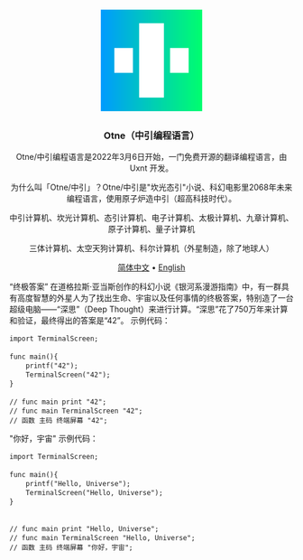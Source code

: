 <div align="center">
<a href="#">
<h1><img src="otne.svg" alt="Logo" width="180" height="180"></h1>
</a>

### Otne（中引编程语言）
  
Otne/中引编程语言是2022年3月6日开始，一门免费开源的翻译编程语言，由 Uxnt 开发。 

为什么叫「Otne/中引」？Otne/中引是"坎光态引"小说、科幻电影里2068年未来编程语言，使用原子炉造中引（超高科技时代）。
  
中引计算机、坎光计算机、态引计算机、电子计算机、太极计算机、九章计算机、原子计算机、量子计算机
  
三体计算机、太空天狗计算机、科尔计算机（外星制造，除了地球人）

[简体中文](README.md) • [English](README.en.md)  

</div>

“终极答案”
在道格拉斯·亚当斯创作的科幻小说《银河系漫游指南》中，有一群具有高度智慧的外星人为了找出生命、宇宙以及任何事情的终极答案，特别造了一台超级电脑——“深思”（Deep Thought）来进行计算。“深思”花了750万年来计算和验证，最终得出的答案是“42”。
示例代码：
```otne
import TerminalScreen;

func main(){
    printf("42");
    TerminalScreen("42");
}

// func main print "42";
// func main TerminalScreen "42";
// 函数 主码 终端屏幕 "42";
```


"你好，宇宙" 示例代码：
```otne
import TerminalScreen;

func main(){
    printf("Hello, Universe");
    TerminalScreen("Hello, Universe");
}


// func main print "Hello, Universe";
// func main TerminalScreen "Hello, Universe";
// 函数 主码 终端屏幕 "你好，宇宙";
```

